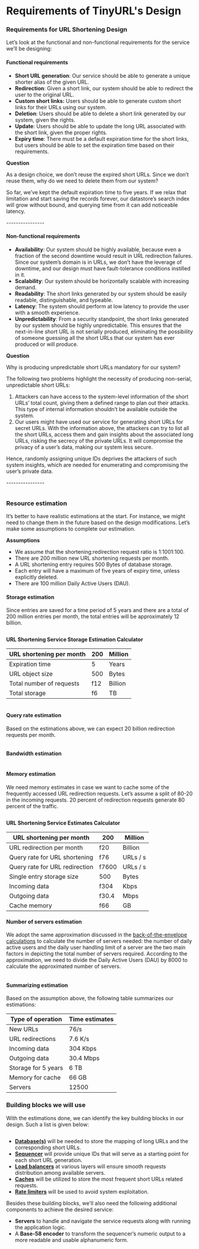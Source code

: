 # Requirements of TinyURL's Design

### Requirements for URL Shortening Design <a href="#requirements-for-url-shortening-design-0" id="requirements-for-url-shortening-design-0"></a>

Let’s look at the functional and non-functional requirements for the service we’ll be designing:

#### Functional requirements <a href="#functional-requirements-1" id="functional-requirements-1"></a>

* **Short URL generation**: Our service should be able to generate a unique shorter alias of the given URL.
* **Redirection**: Given a short link, our system should be able to redirect the user to the original URL.
* **Custom short links:** Users should be able to generate custom short links for their URLs using our system.
* **Deletion**: Users should be able to delete a short link generated by our system, given the rights.
* **Update**: Users should be able to update the long URL associated with the short link, given the proper rights.
* **Expiry time**: There must be a default expiration time for the short links, but users should be able to set the expiration time based on their requirements.

**Question**

As a design choice, we don’t reuse the expired short URLs. Since we don’t reuse them, why do we need to delete them from our system?

So far, we’ve kept the default expiration time to five years. If we relax that limitation and start saving the records forever, our datastore’s search index will grow without bound, and querying time from it can add noticeable latency.

\----------------

#### Non-functional requirements <a href="#non-functional-requirements-0" id="non-functional-requirements-0"></a>

* **Availability**: Our system should be highly available, because even a fraction of the second downtime would result in URL redirection failures. Since our system’s domain is in URLs, we don’t have the leverage of downtime, and our design must have fault-tolerance conditions instilled in it.
* **Scalability**: Our system should be horizontally scalable with increasing demand.
* **Readability**: The short links generated by our system should be easily readable, distinguishable, and typeable.
* **Latency**: The system should perform at low latency to provide the user with a smooth experience.
* **Unpredictability**: From a security standpoint, the short links generated by our system should be highly unpredictable. This ensures that the next-in-line short URL is not serially produced, eliminating the possibility of someone guessing all the short URLs that our system has ever produced or will produce.

**Question**

Why is producing unpredictable short URLs mandatory for our system?

The following two problems highlight the necessity of producing non-serial, unpredictable short URLs:

1. Attackers can have access to the system-level information of the short URLs’ total count, giving them a defined range to plan out their attacks. This type of internal information shouldn’t be available outside the system.
2. Our users might have used our service for generating short URLs for secret URLs. With the information above, the attackers can try to list all the short URLs, access them and gain insights about the associated long URLs, risking the secrecy of the private URLs. It will compromise the privacy of a user’s data, making our system less secure.

Hence, randomly assigning unique IDs deprives the attackers of such system insights, which are needed for enumerating and compromising the user’s private data.

\----------------

<figure><img src="https://kuweiguge.github.io/Grokking-Modern-System-Design-Interview-Gitbook/assets/Screenshot 2023-09-06 at 12.52.44 AM.png" alt=""><figcaption></figcaption></figure>

### Resource estimation <a href="#resource-estimation-0" id="resource-estimation-0"></a>

It’s better to have realistic estimations at the start. For instance, we might need to change them in the future based on the design modifications. Let’s make some assumptions to complete our estimation.

**Assumptions**

* We assume that the shortening:redirection request ratio is 1:1001:100.
* There are 200 million new URL shortening requests per month.
* A URL shortening entry requires 500 Bytes of database storage.
* Each entry will have a maximum of five years of expiry time, unless explicitly deleted.
* There are 100 million Daily Active Users (DAU).

#### Storage estimation <a href="#storage-estimation-1" id="storage-estimation-1"></a>

Since entries are saved for a time period of 5 years and there are a total of 200 million entries per month, the total entries will be approximately 12 billion.

<figure><img src="https://kuweiguge.github.io/Grokking-Modern-System-Design-Interview-Gitbook/assets/Screenshot 2023-09-06 at 12.53.17 AM.png" alt=""><figcaption></figcaption></figure>

**URL Shortening Service Storage Estimation Calculator**

| URL shortening per month | 200 | Million |
| ------------------------ | --- | ------- |
| Expiration time          | 5   | Years   |
| URL object size          | 500 | Bytes   |
| Total number of requests | f12 | Billion |
| Total storage            | f6  | TB      |

<figure><img src="https://kuweiguge.github.io/Grokking-Modern-System-Design-Interview-Gitbook/assets/Screenshot 2023-09-06 at 12.53.35 AM.png" alt=""><figcaption></figcaption></figure>

#### Query rate estimation <a href="#query-rate-estimation-0" id="query-rate-estimation-0"></a>

Based on the estimations above, we can expect 20 billion redirection requests per month.

<figure><img src="https://kuweiguge.github.io/Grokking-Modern-System-Design-Interview-Gitbook/assets/Screenshot 2023-09-06 at 12.54.02 AM.png" alt=""><figcaption></figcaption></figure>

#### Bandwidth estimation <a href="#bandwidth-estimation-1" id="bandwidth-estimation-1"></a>

<figure><img src="https://kuweiguge.github.io/Grokking-Modern-System-Design-Interview-Gitbook/assets/Screenshot 2023-09-06 at 12.54.29 AM.png" alt=""><figcaption></figcaption></figure>

#### Memory estimation <a href="#memory-estimation-0" id="memory-estimation-0"></a>

We need memory estimates in case we want to cache some of the frequently accessed URL redirection requests. Let’s assume a split of 80-20 in the incoming requests. 20 percent of redirection requests generate 80 percent of the traffic.

<figure><img src="https://kuweiguge.github.io/Grokking-Modern-System-Design-Interview-Gitbook/assets/Screenshot 2023-09-06 at 12.54.52 AM.png" alt=""><figcaption></figcaption></figure>

**URL Shortening Service Estimates Calculator**

| URL shortening per month       | 200   | Million  |
| ------------------------------ | ----- | -------- |
| URL redirection per month      | f20   | Billion  |
| Query rate for URL shortening  | f76   | URLs / s |
| Query rate for URL redirection | f7600 | URLs / s |
| Single entry storage size      | 500   | Bytes    |
| Incoming data                  | f304  | Kbps     |
| Outgoing data                  | f30.4 | Mbps     |
| Cache memory                   | f66   | GB       |

#### Number of servers estimation <a href="#number-of-servers-estimation-0" id="number-of-servers-estimation-0"></a>

We adopt the same approximation discussed in the [back-of-the-envelope calculations](../back-of-the-envelope-calculations/put-back-of-the-envelope-numbers-in-perspective.md) to calculate the number of servers needed: the number of daily active users and the daily user handling limit of a server are the two main factors in depicting the total number of servers required. According to the approximation, we need to divide the Daily Active Users (DAU) by 8000 to calculate the approximated number of servers.

<figure><img src="https://kuweiguge.github.io/Grokking-Modern-System-Design-Interview-Gitbook/assets/Screenshot 2023-09-06 at 12.55.21 AM.png" alt=""><figcaption></figcaption></figure>

#### Summarizing estimation <a href="#summarizing-estimation-0" id="summarizing-estimation-0"></a>

Based on the assumption above, the following table summarizes our estimations:

| Type of operation   | Time estimates |
| ------------------- | -------------- |
| New URLs            | 76/s           |
| URL redirections    | 7.6 K/s        |
| Incoming data       | 304 Kbps       |
| Outgoing data       | 30.4 Mbps      |
| Storage for 5 years | 6 TB           |
| Memory for cache    | 66 GB          |
| Servers             | 12500          |

### Building blocks we will use <a href="#building-blocks-we-will-use-0" id="building-blocks-we-will-use-0"></a>

With the estimations done, we can identify the key building blocks in our design. Such a list is given below:

<figure><img src="https://kuweiguge.github.io/Grokking-Modern-System-Design-Interview-Gitbook/assets/Screenshot 2023-09-06 at 12.55.45 AM.png" alt=""><figcaption></figcaption></figure>

* [**Database(s)**](../databases/introduction-to-databases.md) will be needed to store the mapping of long URLs and the corresponding short URLs.
* [**Sequencer**](../sequencer/system-design-sequencer.md) will provide unique IDs that will serve as a starting point for each short URL generation.
* [**Load balancers**](../load-balancers/introduction-to-load-balancers.md) at various layers will ensure smooth requests distribution among available servers.
* [**Caches**](../distributed-cache/system-design-the-distributed-cache.md) will be utilized to store the most frequent short URLs related requests.
* [**Rate limiters**](../rate-limiter/system-design-the-rate-limiter.md) will be used to avoid system exploitation.

Besides these building blocks, we'll also need the following additional components to achieve the desired service:

* **Servers** to handle and navigate the service requests along with running the application logic.
* A **Base-58 encoder** to transform the sequencer’s numeric output to a more readable and usable alphanumeric form.
